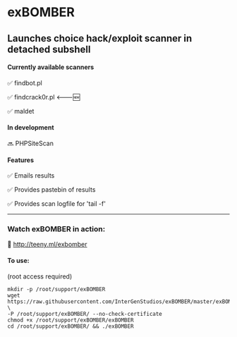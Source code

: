 # exBOMBER

## Launches choice hack/exploit scanner in detached subshell


#### Currently available scanners

:white_check_mark:  findbot.pl

:white_check_mark:  findcrack0r.pl  <---:new:

:white_check_mark:  maldet


#### In development

:soon: PHPSiteScan


#### Features

:white_check_mark:  Emails results

:white_check_mark:  Provides pastebin of results

:white_check_mark:  Provides scan logfile for 'tail -f'

---

### Watch exBOMBER in action:

 :cinema: http://teeny.ml/exbomber


#### To use:

(root access required)

```
mkdir -p /root/support/exBOMBER
wget https://raw.githubusercontent.com/InterGenStudios/exBOMBER/master/exBOMBER \
-P /root/support/exBOMBER/ --no-check-certificate
chmod +x /root/support/exBOMBER/exBOMBER
cd /root/support/exBOMBER/ && ./exBOMBER
```
